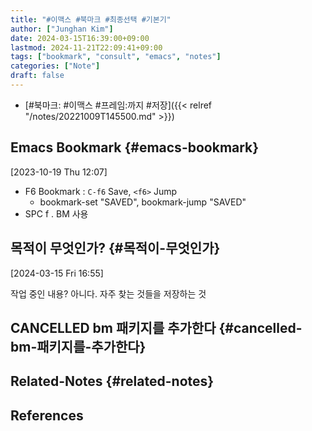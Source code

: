 ```yaml
---
title: "#이맥스 #북마크 #최종선택 #기본기"
author: ["Junghan Kim"]
date: 2024-03-15T16:39:00+09:00
lastmod: 2024-11-21T22:09:41+09:00
tags: ["bookmark", "consult", "emacs", "notes"]
categories: ["Note"]
draft: false
---
```


-   [#북마크: #이맥스 #프레임:까지 #저장]({{< relref "/notes/20221009T145500.md" >}})


## Emacs Bookmark {#emacs-bookmark}

<span class="timestamp-wrapper"><span class="timestamp">[2023-10-19 Thu 12:07]</span></span>

-   F6 Bookmark : `C-f6` Save, `<f6>` Jump
    -   bookmark-set "SAVED", bookmark-jump "SAVED"
-   SPC f . BM 사용


## 목적이 무엇인가? {#목적이-무엇인가}

<span class="timestamp-wrapper"><span class="timestamp">[2024-03-15 Fri 16:55]</span></span>

작업 중인 내용? 아니다. 자주 찾는 것들을 저장하는 것


## CANCELLED bm 패키지를 추가한다 {#cancelled-bm-패키지를-추가한다}


## Related-Notes {#related-notes}

## References

<style>.csl-entry{text-indent: -1.5em; margin-left: 1.5em;}</style><div class="csl-bib-body">
</div>
